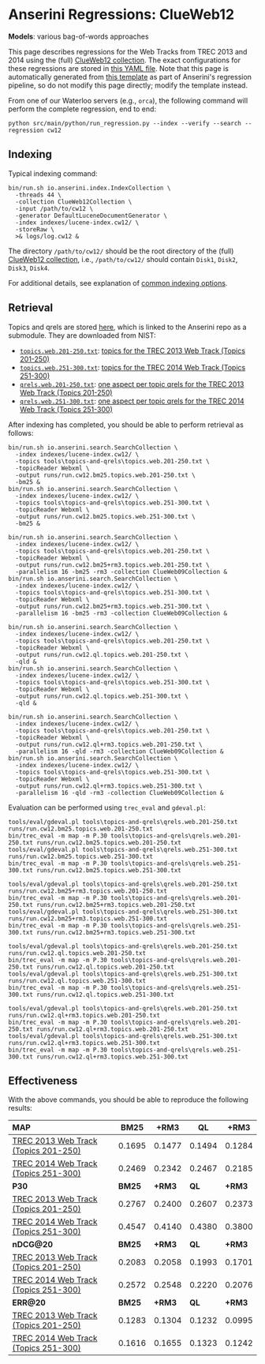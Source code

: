 # Anserini Regressions: ClueWeb12

**Models**: various bag-of-words approaches

This page describes regressions for the Web Tracks from TREC 2013 and 2014 using the (full) [ClueWeb12 collection](http://lemurproject.org/clueweb12.php/).
The exact configurations for these regressions are stored in [this YAML file](../../src/main/resources/regression/cw12.yaml).
Note that this page is automatically generated from [this template](../../src/main/resources/docgen/templates/cw12.template) as part of Anserini's regression pipeline, so do not modify this page directly; modify the template instead.

From one of our Waterloo servers (e.g., `orca`), the following command will perform the complete regression, end to end:

```
python src/main/python/run_regression.py --index --verify --search --regression cw12
```

## Indexing

Typical indexing command:

```
bin/run.sh io.anserini.index.IndexCollection \
  -threads 44 \
  -collection ClueWeb12Collection \
  -input /path/to/cw12 \
  -generator DefaultLuceneDocumentGenerator \
  -index indexes/lucene-index.cw12/ \
  -storeRaw \
  >& logs/log.cw12 &
```

The directory `/path/to/cw12/` should be the root directory of the (full) [ClueWeb12 collection](http://lemurproject.org/clueweb12.php/), i.e., `/path/to/cw12/` should contain `Disk1`, `Disk2`, `Disk3`, `Disk4`.

For additional details, see explanation of [common indexing options](../../docs/common-indexing-options.md).

## Retrieval

Topics and qrels are stored [here](https://github.com/castorini/anserini-tools/tree/master/topics-and-qrels), which is linked to the Anserini repo as a submodule.
They are downloaded from NIST:

+ [`topics.web.201-250.txt`](https://github.com/castorini/anserini-tools/tree/master/topics-and-qrels/topics.web.201-250.txt): [topics for the TREC 2013 Web Track (Topics 201-250)](http://trec.nist.gov/data/web/2013/trec2013-topics.xml)
+ [`topics.web.251-300.txt`](https://github.com/castorini/anserini-tools/tree/master/topics-and-qrels/topics.web.251-300.txt): [topics for the TREC 2014 Web Track (Topics 251-300)](http://trec.nist.gov/data/web/2014/trec2014-topics.xml)
+ [`qrels.web.201-250.txt`](https://github.com/castorini/anserini-tools/tree/master/topics-and-qrels/qrels.web.201-250.txt): [one aspect per topic qrels for the TREC 2013 Web Track (Topics 201-250)](http://trec.nist.gov/data/web/2013/qrels.adhoc.txt)
+ [`qrels.web.251-300.txt`](https://github.com/castorini/anserini-tools/tree/master/topics-and-qrels/qrels.web.251-300.txt): [one aspect per topic qrels for the TREC 2014 Web Track (Topics 251-300)](http://trec.nist.gov/data/web/2014/qrels.adhoc.txt)

After indexing has completed, you should be able to perform retrieval as follows:

```
bin/run.sh io.anserini.search.SearchCollection \
  -index indexes/lucene-index.cw12/ \
  -topics tools\topics-and-qrels\topics.web.201-250.txt \
  -topicReader Webxml \
  -output runs/run.cw12.bm25.topics.web.201-250.txt \
  -bm25 &
bin/run.sh io.anserini.search.SearchCollection \
  -index indexes/lucene-index.cw12/ \
  -topics tools\topics-and-qrels\topics.web.251-300.txt \
  -topicReader Webxml \
  -output runs/run.cw12.bm25.topics.web.251-300.txt \
  -bm25 &

bin/run.sh io.anserini.search.SearchCollection \
  -index indexes/lucene-index.cw12/ \
  -topics tools\topics-and-qrels\topics.web.201-250.txt \
  -topicReader Webxml \
  -output runs/run.cw12.bm25+rm3.topics.web.201-250.txt \
  -parallelism 16 -bm25 -rm3 -collection ClueWeb09Collection &
bin/run.sh io.anserini.search.SearchCollection \
  -index indexes/lucene-index.cw12/ \
  -topics tools\topics-and-qrels\topics.web.251-300.txt \
  -topicReader Webxml \
  -output runs/run.cw12.bm25+rm3.topics.web.251-300.txt \
  -parallelism 16 -bm25 -rm3 -collection ClueWeb09Collection &

bin/run.sh io.anserini.search.SearchCollection \
  -index indexes/lucene-index.cw12/ \
  -topics tools\topics-and-qrels\topics.web.201-250.txt \
  -topicReader Webxml \
  -output runs/run.cw12.ql.topics.web.201-250.txt \
  -qld &
bin/run.sh io.anserini.search.SearchCollection \
  -index indexes/lucene-index.cw12/ \
  -topics tools\topics-and-qrels\topics.web.251-300.txt \
  -topicReader Webxml \
  -output runs/run.cw12.ql.topics.web.251-300.txt \
  -qld &

bin/run.sh io.anserini.search.SearchCollection \
  -index indexes/lucene-index.cw12/ \
  -topics tools\topics-and-qrels\topics.web.201-250.txt \
  -topicReader Webxml \
  -output runs/run.cw12.ql+rm3.topics.web.201-250.txt \
  -parallelism 16 -qld -rm3 -collection ClueWeb09Collection &
bin/run.sh io.anserini.search.SearchCollection \
  -index indexes/lucene-index.cw12/ \
  -topics tools\topics-and-qrels\topics.web.251-300.txt \
  -topicReader Webxml \
  -output runs/run.cw12.ql+rm3.topics.web.251-300.txt \
  -parallelism 16 -qld -rm3 -collection ClueWeb09Collection &
```

Evaluation can be performed using `trec_eval` and `gdeval.pl`:

```
tools/eval/gdeval.pl tools\topics-and-qrels\qrels.web.201-250.txt runs/run.cw12.bm25.topics.web.201-250.txt
bin/trec_eval -m map -m P.30 tools\topics-and-qrels\qrels.web.201-250.txt runs/run.cw12.bm25.topics.web.201-250.txt
tools/eval/gdeval.pl tools\topics-and-qrels\qrels.web.251-300.txt runs/run.cw12.bm25.topics.web.251-300.txt
bin/trec_eval -m map -m P.30 tools\topics-and-qrels\qrels.web.251-300.txt runs/run.cw12.bm25.topics.web.251-300.txt

tools/eval/gdeval.pl tools\topics-and-qrels\qrels.web.201-250.txt runs/run.cw12.bm25+rm3.topics.web.201-250.txt
bin/trec_eval -m map -m P.30 tools\topics-and-qrels\qrels.web.201-250.txt runs/run.cw12.bm25+rm3.topics.web.201-250.txt
tools/eval/gdeval.pl tools\topics-and-qrels\qrels.web.251-300.txt runs/run.cw12.bm25+rm3.topics.web.251-300.txt
bin/trec_eval -m map -m P.30 tools\topics-and-qrels\qrels.web.251-300.txt runs/run.cw12.bm25+rm3.topics.web.251-300.txt

tools/eval/gdeval.pl tools\topics-and-qrels\qrels.web.201-250.txt runs/run.cw12.ql.topics.web.201-250.txt
bin/trec_eval -m map -m P.30 tools\topics-and-qrels\qrels.web.201-250.txt runs/run.cw12.ql.topics.web.201-250.txt
tools/eval/gdeval.pl tools\topics-and-qrels\qrels.web.251-300.txt runs/run.cw12.ql.topics.web.251-300.txt
bin/trec_eval -m map -m P.30 tools\topics-and-qrels\qrels.web.251-300.txt runs/run.cw12.ql.topics.web.251-300.txt

tools/eval/gdeval.pl tools\topics-and-qrels\qrels.web.201-250.txt runs/run.cw12.ql+rm3.topics.web.201-250.txt
bin/trec_eval -m map -m P.30 tools\topics-and-qrels\qrels.web.201-250.txt runs/run.cw12.ql+rm3.topics.web.201-250.txt
tools/eval/gdeval.pl tools\topics-and-qrels\qrels.web.251-300.txt runs/run.cw12.ql+rm3.topics.web.251-300.txt
bin/trec_eval -m map -m P.30 tools\topics-and-qrels\qrels.web.251-300.txt runs/run.cw12.ql+rm3.topics.web.251-300.txt
```

## Effectiveness

With the above commands, you should be able to reproduce the following results:

| **MAP**                                                                                                      | **BM25**  | **+RM3**  | **QL**    | **+RM3**  |
|:-------------------------------------------------------------------------------------------------------------|-----------|-----------|-----------|-----------|
| [TREC 2013 Web Track (Topics 201-250)](https://github.com/castorini/anserini-tools/tree/master/topics-and-qrels/topics.web.201-250.txt)| 0.1695    | 0.1477    | 0.1494    | 0.1284    |
| [TREC 2014 Web Track (Topics 251-300)](https://github.com/castorini/anserini-tools/tree/master/topics-and-qrels/topics.web.251-300.txt)| 0.2469    | 0.2342    | 0.2467    | 0.2185    |
| **P30**                                                                                                      | **BM25**  | **+RM3**  | **QL**    | **+RM3**  |
| [TREC 2013 Web Track (Topics 201-250)](https://github.com/castorini/anserini-tools/tree/master/topics-and-qrels/topics.web.201-250.txt)| 0.2767    | 0.2400    | 0.2607    | 0.2373    |
| [TREC 2014 Web Track (Topics 251-300)](https://github.com/castorini/anserini-tools/tree/master/topics-and-qrels/topics.web.251-300.txt)| 0.4547    | 0.4140    | 0.4380    | 0.3800    |
| **nDCG@20**                                                                                                  | **BM25**  | **+RM3**  | **QL**    | **+RM3**  |
| [TREC 2013 Web Track (Topics 201-250)](https://github.com/castorini/anserini-tools/tree/master/topics-and-qrels/topics.web.201-250.txt)| 0.2083    | 0.2058    | 0.1993    | 0.1701    |
| [TREC 2014 Web Track (Topics 251-300)](https://github.com/castorini/anserini-tools/tree/master/topics-and-qrels/topics.web.251-300.txt)| 0.2572    | 0.2548    | 0.2220    | 0.2076    |
| **ERR@20**                                                                                                   | **BM25**  | **+RM3**  | **QL**    | **+RM3**  |
| [TREC 2013 Web Track (Topics 201-250)](https://github.com/castorini/anserini-tools/tree/master/topics-and-qrels/topics.web.201-250.txt)| 0.1283    | 0.1304    | 0.1232    | 0.0995    |
| [TREC 2014 Web Track (Topics 251-300)](https://github.com/castorini/anserini-tools/tree/master/topics-and-qrels/topics.web.251-300.txt)| 0.1616    | 0.1655    | 0.1323    | 0.1242    |
